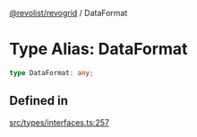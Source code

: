 [@revolist/revogrid](README.md) / DataFormat

# Type Alias: DataFormat

```ts
type DataFormat: any;
```

## Defined in

[src/types/interfaces.ts:257](https://github.com/revolist/revogrid/blob/74012ec30398bf39d0acc929bd7f7963856aba4e/src/types/interfaces.ts#L257)
